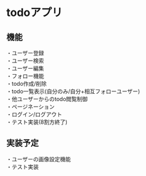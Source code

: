 # todoアプリ

## 機能
・ユーザー登録  
・ユーザー検索  
・ユーザー編集  
・フォロー機能  
・todo作成/削除  
・todo一覧表示(自分のみ/自分+相互フォローユーザー)  
・他ユーザーからのtodo閲覧制御  
・ページネーション  
・ログイン/ログアウト  
・テスト実装(8割方終了)  


## 実装予定
・ユーザーの画像設定機能  
・テスト実装
